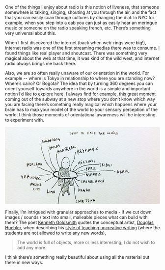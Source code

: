 One of the things I enjoy about radio is this notion of liveness, that someone somewhere is talking, singing, shouting at you through the air, and the fact that you can easily scan through cultures by changing the dial.  In NYC for example, when you step into a cab you can just as easily hear an meringue music or someone on the radio speaking french, etc.  There’s something very universal about this. 

When I first discovered the internet (back when web-rings were big!), internet radio was one of the first streaming medias there was to consume.  I found things like real player and shoutcast.  There was something very magical about the web at that time, it was kind of the wild west, and internet radio always brings me back there. 

Also, we are so often really unaware of our orientation in the world.  For example -- where is Tokyo in relationship to where you are standing now?  Where’s cairo?  Or Bogota?  The idea that by turning 360 degrees you can orient yourself towards anywhere in the world is a simple and important notion I’d like to explore here.  I always find for example, this great moment coming out of the subway at a new stop where you don’t know which way you are facing there’s something really magical which happens where your brain has to map your model of the world to your sensory perception of the world.  I think those moments of orientational awareness will be interesting to experiment with. 

![cities](../project_images/postImages/cities.jpg)

Finally, I’m intrigued with granular approaches to media - if we cut down images / sounds / text into small, malleable pieces what can build with them?   The poet <a href="http://en.wikipedia.org/wiki/Kenneth_Goldsmith" target="_blank">Kenneth Goldsmith</a> quotes the conceptual artist, <a href="http://en.wikipedia.org/wiki/Douglas_Huebler" target="_blank">Douglas Huebler</a>, when describing his <a href="http://chronicle.com/article/Uncreative-Writing/128908/" target="_blank">style of teaching uncreative writing</a> (where the students are not allowed to write any new words),  

> The world is full of objects, more or less interesting; I do not wish to add any more.

I think there’s something really beautiful about using all the material out there in new ways.




